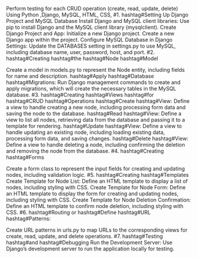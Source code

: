 Perform testing for each CRUD operation (create, read, update, delete) Using Python ,Django, MySQL, HTML, CSS, 
#1. hashtag#Setting Up Django Project and MySQL Database
Install Django and MySQL client libraries:
Use pip to install Django and the MySQL client library (mysqlclient).
Create Django Project and App:
Initialize a new Django project.
Create a new Django app within the project.
Configure MySQL Database in Django Settings:
Update the DATABASES setting in settings.py
 to use MySQL, including database name, user, password, host, and port.
#2. hashtag#Creating hashtag#the hashtag#Node hashtag#Model

Create a model in models.py
 to represent the Node entity, including fields for name and description.
hashtag#Apply hashtag#Database hashtag#Migrations:
Run Django management commands to create and apply migrations, which will create the necessary tables in the MySQL database.
#3. hashtag#Creating hashtag#Views hashtag#for hashtag#CRUD hashtag#Operations
hashtag#Create hashtag#View:
Define a view to handle creating a new node, including processing form data and saving the node to the database.
hashtag#Read hashtag#View:
Define a view to list all nodes, retrieving data from the database and passing it to a template for rendering.
hashtag#Update hashtag#View:
Define a view to handle updating an existing node, including loading existing data, processing form data, and saving changes.
hashtag#Delete hashtag#View:
Define a view to handle deleting a node, including confirming the deletion and removing the node from the database.
#4. hashtag#Creating hashtag#Forms

Create a form class to represent the input fields for creating and updating nodes, including validation logic.
#5. hashtag#Creating hashtag#Templates
Create Template for Node List:
Define an HTML template to display a list of nodes, including styling with CSS.
Create Template for Node Form:
Define an HTML template to display the form for creating and updating nodes, including styling with CSS.
Create Template for Node Deletion Confirmation:
Define an HTML template to confirm node deletion, including styling with CSS.
#6. hashtag#Routing or hashtag#Define hashtag#URL hashtag#Patterns:

Create URL patterns in urls.py
 to map URLs to the corresponding views for create, read, update, and delete operations.
#7. hashtag#Testing hashtag#and hashtag#Debugging
Run the Development Server:
Use Django’s development server to run the application locally for testing.
